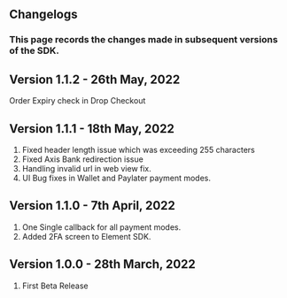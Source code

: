 ## Changelogs

### This page records the changes made in subsequent versions of the SDK.

## Version 1.1.2 - 26th May, 2022

Order Expiry check in Drop Checkout

## Version 1.1.1 - 18th May, 2022

1. Fixed header length issue which was exceeding 255 characters
2. Fixed Axis Bank redirection issue
3. Handling invalid url in web view fix.
4. UI Bug fixes in Wallet and Paylater payment modes.

## Version 1.1.0 - 7th April, 2022

1. One Single callback for all payment modes.
2. Added 2FA screen to Element SDK.

## Version 1.0.0 - 28th March, 2022

1. First Beta Release